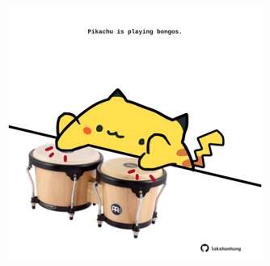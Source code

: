 <!-- built at 23/02/2023, 24:01:33 UTC -->
<p align="center">
  <img width="500" height="500" src="./ReadmeImage.svg">
</p>
